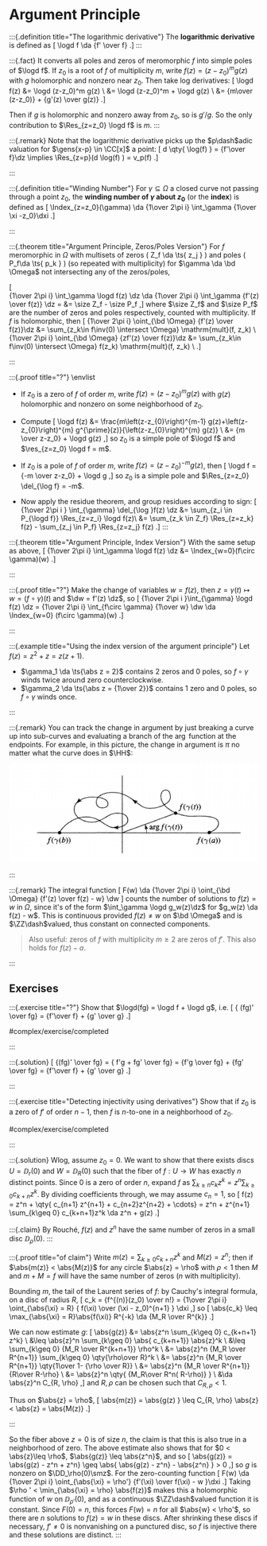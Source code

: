 # Argument Principle

:::{.definition title="The logarithmic derivative"}
The **logarithmic derivative** is defined as 
\[
\logd f \da {f' \over f}
.\]
:::

:::{.fact}
It converts all poles and zeros of meromorphic $f$ into simple poles of $\logd f$.
If $z_0$ is a root of $f$ of multiplicity $m$, write $f(z) = (z-z_0)^m g(z)$ with $g$ holomorphic and nonzero near $z_0$.
Then take log derivatives:
\[
\logd f(z) 
&= \logd (z-z_0)^m g(z) \\
&= \logd (z-z_0)^m + \logd g(z) \\
&= {m\over (z-z_0)} + {g'(z) \over g(z)}
.\]

Then if $g$ is holomorphic and nonzero away from $z_0$, so is $g'/g$.
So the only contribution to $\Res_{z=z_0} \logd f$ is $m$.
:::

:::{.remark}
Note that the logarithmic derivative picks up the $p\dash$adic valuation for $\gens{x-p} \in \CC[x]$ a point:
\[
d \qty{ \log(f) } = {f'\over f}\dz  \implies \Res_{z=p}(d \log(f) ) = v_p(f)
.\]

:::

:::{.definition title="Winding Number"}
For $\gamma \subseteq \Omega$ a closed curve not passing through a point $z_0$, the **winding number of $\gamma$ about $z_0$** (or the **index**) is defined as
\[
\Index_{z=z_0}(\gamma) \da {1\over 2\pi i} \int_\gamma {1\over \xi -z_0}\dxi
.\]

:::

:::{.theorem title="Argument Principle, Zeros/Poles Version"}
For $f$ meromorphic in $\Omega$ with multisets of zeros \( Z_f \da \ts{ z_j } \) and poles \( P_f\da \ts{ p_k } \) (so repeated with multiplicity) 
for $\gamma \da \bd \Omega$ not intersecting any of the zeros/poles,

\[  
{1\over 2\pi i} \int_\gamma \logd f(z) \dz
\da {1\over 2\pi i} \int_\gamma {f'(z) \over f(z)} \dz =
&= \size Z_f - \size P_f
,\]
where $\size Z_f$ and $\size P_f$ are the number of zeros and poles respectively, counted with multiplicity.
If $f$ is holomorphic, then
\[
{1\over 2\pi i} \oint_{\bd \Omega} {f'(z) \over f(z)}\dz 
&= \sum_{z_k\in f\inv(0) \intersect \Omega} \mathrm{mult}(f, z_k) \\
{1\over 2\pi i} \oint_{\bd \Omega} {zf'(z) \over f(z)}\dz 
&= \sum_{z_k\in f\inv(0) \intersect \Omega} f(z_k) \mathrm{mult}(f, z_k) \\
.\]

:::

:::{.proof title="?"}
\envlist

- If $z_0$ is a zero of $f$ of order $m$, write $f(z) = (z-z_0)^m g(z)$ with $g(z)$ holomorphic and nonzero on some neighborhood of $z_0$.
- Compute
\[
\logd f(z)
&=
\frac{m\left(z-z_{0}\right)^{m-1} g(z)+\left(z-z_{0}\right)^{m} g^{\prime}(z)}{\left(z-z_{0}\right)^{m} g(z)} \\
&= {m \over z-z_0} + \logd g(z)
,\]
so $z_0$ is a simple pole of $\logd f$ and $\res_{z=z_0} \logd f = m$.

- If $z_0$ is a pole of $f$ of order $m$, write $f(z) = (z-z_0)^{-m} g(z)$, then
\[
\logd f = {-m \over z-z_0} + \logd g
,\]
  so $z_0$ is a simple pole and $\Res_{z=z_0} \del_{\log f} = -m$.

- Now apply the residue theorem, and group residues according to sign:
\[
{1\over 2\pi i } \int_{\gamma} \del_{\log }f(z) \dz 
&= \sum_{z_i \in P_{\logd f}} \Res_{z=z_i} \logd f(z)\\
&= \sum_{z_k \in Z_f} \Res_{z=z_k} f(z) - \sum_{z_j \in P_f} \Res_{z=z_j} f(z)
.\]
:::

:::{.theorem title="Argument Principle, Index Version"}
With the same setup as above, 
\[
{1\over 2\pi i} \int_\gamma \logd f(z) \dz
&= \Index_{w=0}(f\circ \gamma)(w)
.\]


:::

:::{.proof title="?"}
Make the change of variables $w = f(z)$, then $z=\gamma(t) \mapsto w = (f\circ \gamma)(t)$ and $\dw = f'(z) \dz$, so
\[
{1\over 2\pi i }\int_{\gamma} \logd f(z) \dz 
= {1\over 2\pi i} \int_{f\circ \gamma} {1\over w} \dw \da \Index_{w=0} (f\circ \gamma)(w)
.\]


:::

:::{.example title="Using the index version of the argument principle"}
Let $f(z) = z^2 + z = z(z+1)$.

- $\gamma_1 \da \ts{\abs z = 2}$ contains 2 zeros and 0 poles, so $f\circ \gamma$ winds twice around zero counterclockwise.
- $\gamma_2 \da \ts{\abs z = {1\over 2}}$ contains 1 zero and 0 poles, so $f\circ \gamma$ winds once.

:::

:::{.remark}
You can track the change in argument by just breaking a curve up into sub-curves and evaluating a branch of the $\arg$ function at the endpoints.
For example, in this picture, the change in argument is $\pi$ no matter what the curve does in $\HH$:

![](figures/2021-12-10_18-06-04.png)

:::

:::{.remark}
The integral function
\[
F(w) \da {1\over 2\pi i} \oint_{\bd \Omega} {f'(z) \over f(z) - w} \dw
\]
counts the number of solutions to $f(z) = w$ in $\Omega$, since it's of the form $\int_\gamma \logd g_w(z)\dz$ for $g_w(z) \da f(z) - w$.
This is continuous provided $f(z) \neq w$ on $\bd \Omega$ and is $\ZZ\dash$valued, thus constant on connected components.

> Also useful: zeros of $f$ with multiplicity $m\geq 2$ are zeros of $f'$.
  This also holds for $f(z) -a$.

:::

## Exercises

:::{.exercise title="?"}
Show that $\logd(fg) = \logd f + \logd g$, i.e. 
\[
{ (fg)' \over fg} = {f'\over f} + {g' \over g}
.\]

#complex/exercise/completed

:::

:::{.solution}
\[
{(fg)' \over fg} = { f'g + fg' \over fg} = {f'g \over fg} + {fg' \over fg} = {f'\over f} + {g' \over g}
.\]

:::

:::{.exercise title="Detecting injectivity using derivatives"}
Show that if $z_0$ is a zero of $f'$ of order $n-1$, then $f$ is $n$-to-one in a neighborhood of $z_0$.

#complex/exercise/completed

:::

:::{.solution}
Wlog, assume $z_0 = 0$.
We want to show that there exists discs $U = \DD_r(0)$ and $W = \DD_R(0)$ such that the fiber of $f:U\to W$ has exactly $n$ distinct points.
Since $0$ is a zero of order $n$, expand $f$ as $\sum_{k\geq n} c_k z^k = z^n\sum_{k\geq 0} c_{k+n}z^k$.
By dividing coefficients through, we may assume $c_n = 1$, so 
\[
f(z) = z^n + \qty{ c_{n+1} z^{n+1} + c_{n+2}z^{n+2} + \cdots} = z^n + z^{n+1} \sum_{k\geq 0} c_{k+n+1}z^k \da z^n + g(z)
.\]

:::{.claim}
By Rouché, $f(z)$ and $z^n$ have the same number of zeros in a small disc $\DD_\rho(0)$.
:::

:::{.proof title="of claim"}
Write $m(z) = \sum_{k\geq 0}c_{k+n}z^k$ and $M(z) = z^n$; then if $\abs{m(z)} < \abs{M(z)}$ for any circle $\abs{z} = \rho$ with $\rho< 1$ then $M$ and $m+M = f$ will have the same number of zeros ($n$ with multiplicity).

Bounding $m$, the tail of the Laurent series of $f$: by Cauchy's integral formula, on a disc of radius $R$,
\[
c_k = {f^{(n)}(z_0) \over n!} = {1\over 2\pi i} \oint_{\abs{\xi} = R} { f(\xi) \over (\xi - z_0)^{n+1} } \dxi
,\]
so
\[
\abs{c_k} \leq \max_{\abs{\xi} = R}\abs{f(\xi)} R^{-k} \da {M_R \over R^{k}}
.\]

We can now estimate $g$:
\[
\abs{g(z)} 
&= \abs{z^n \sum_{k\geq 0} c_{k+n+1} z^k} \\
&\leq \abs{z}^n \sum_{k\geq 0} \abs{ c_{k+n+1}} \abs{z}^k \\
&\leq \sum_{k\geq 0} {M_R \over R^{k+n+1}} \rho^k \\
&= \abs{z}^n {M_R \over R^{n+1}} \sum_{k\geq 0} \qty{\rho\over R}^k \\
&= \abs{z}^n {M_R \over R^{n+1}} \qty{1\over 1- {\rho \over R}} \\
&= \abs{z}^n {M_R \over R^{n+1}} {R\over R-\rho} \\
&= \abs{z}^n \qty{ {M_R\over R^n( R-\rho)} } \\
&\da \abs{z}^n C_{R, \rho}
,\]
and $R, \rho$ can be chosen such that $C_{R, \rho} < 1$.

Thus on $\abs{z} = \rho$,
\[
\abs{m(z)} = \abs{g(z) } \leq C_{R, \rho} \abs{z} < \abs{z} = \abs{M(z)}
.\]

:::

So the fiber above $z=0$ is of size $n$, the claim is that this is also true in a neighborhood of zero.
The above estimate also shows that for $0 < \abs{z}\leq \rho$, $\abs{g(z)} \leq \abs{z^n}$, and so
\[
\abs{g(z)} = \abs{g(z) - z^n + z^n} \geq \abs{ \abs{g(z) - z^n} - \abs{z^n} } > 0
,\]
so $g$ is nonzero on $\DD_\rho(0)\smz$.
For the zero-counting function
\[
F(w) \da {1\over 2\pi i} \oint_{\abs{\xi} = \rho'} {f'(\xi) \over f(\xi) - w }\dxi
.\]
Taking $\rho ' < \min_{\abs{\xi} = \rho} \abs{f(z)}$ makes this a holomorphic function of $w$ on $\DD_{\rho'}(0)$, and as a continuous $\ZZ\dash$valued function it is constant.
Since $F(0) = n$, this forces $F(w) = n$ for all $\abs{w} < \rho'$, so there are $n$ solutions to $f(z) = w$ in these discs.
After shrinking these discs if necessary, $f'\neq 0$ is nonvanishing on a punctured disc, so $f$ is injective there and these solutions are distinct.
:::

